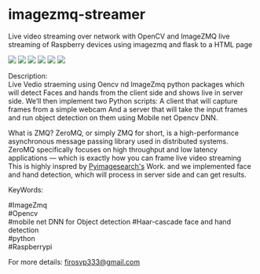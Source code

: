 # imagezmq-streamer 
Live video streaming over network with OpenCV and ImageZMQ
live streaming of Raspberry devices using imagezmq and flask to a HTML page




![](https://img.shields.io/badge/RaspberryPi-IoT-lightgrey)
![](https://img.shields.io/badge/ImageZMQ-liveStreaming-yellow)
![](https://img.shields.io/badge/Mobilenet-DNN-yellowgreen)
![](https://img.shields.io/badge/OpenCV-Computer%20Vision-red)
![](https://img.shields.io/badge/Haar--Cascade-face%20and%20Hand%20detection-green)
![](https://img.shields.io/badge/Flask-Backend-orange)


Description:  <br />
Live Vedio straeming using Oencv nd ImageZmq python packages which will detect Faces and hands from the client side and shows live in server side.
We’ll then implement two Python scripts:
A client that will capture frames from a simple webcam
And a server that will take the input frames and run object detection on them using Mobile net Opencv DNN. 

What is ZMQ?
ZeroMQ, or simply ZMQ for short, is a high-performance asynchronous message passing library used in distributed systems.
ZeroMQ specifically focuses on high throughput and low latency applications — which is exactly how you can frame live video streaming
This is highly inspred by [Pyimagesearch's](https://www.pyimagesearch.com/2019/04/15/live-video-streaming-over-network-with-opencv-and-imagezmq/) Work. and we implemented face and hand detection, which will process in server side
and can get results.


KeyWords:

#ImageZmq  <br />
#Opencv  <br />
#mobile net DNN for Object detection
#Haar-cascade face and hand detection <br />
#python <br />
#Raspberrypi <br />

For more details:
firosvp333@gmail.com








